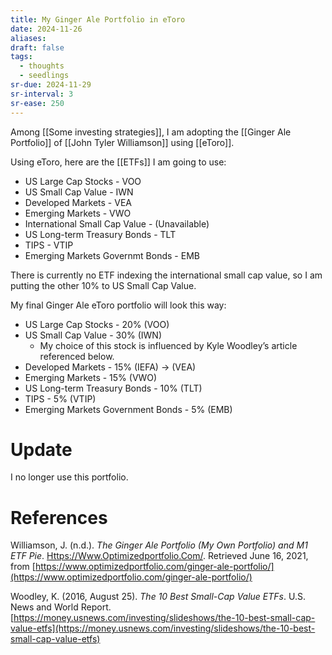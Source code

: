 ```yaml
---
title: My Ginger Ale Portfolio in eToro
date: 2024-11-26
aliases: 
draft: false
tags:
  - thoughts
  - seedlings
sr-due: 2024-11-29
sr-interval: 3
sr-ease: 250
---
```

Among [[Some investing strategies]], I am adopting the [[Ginger Ale Portfolio]] of [[John Tyler Williamson]] using [[eToro]].

Using eToro, here are the [[ETFs]] I am going to use:

- US Large Cap Stocks - VOO
- US Small Cap Value - IWN
- Developed Markets - VEA
- Emerging Markets - VWO
- International Small Cap Value - (Unavailable)
- US Long-term Treasury Bonds - TLT
- TIPS - VTIP
- Emerging Markets Governmt Bonds - EMB

There is currently no ETF indexing the international small cap value, so I am putting the other 10% to US Small Cap Value.

My final Ginger Ale eToro portfolio will look this way:

- US Large Cap Stocks - 20% (VOO)
- US Small Cap Value - 30% (IWN)
   - My choice of this stock is influenced by Kyle Woodley’s article referenced below.
- Developed Markets - 15% (IEFA) → (VEA)
- Emerging Markets - 15% (VWO)
- US Long-term Treasury Bonds - 10% (TLT)
- TIPS - 5% (VTIP)
- Emerging Markets Government Bonds - 5% (EMB)

# Update

I no longer use this portfolio.

# References

Williamson, J. (n.d.). *The Ginger Ale Portfolio (My Own Portfolio) and M1 ETF Pie*. [Https://Www.Optimizedportfolio.Com/](Https://Www.Optimizedportfolio.Com/). Retrieved June 16, 2021, from [https://www.optimizedportfolio.com/ginger-ale-portfolio/](https://www.optimizedportfolio.com/ginger-ale-portfolio/)

Woodley, K. (2016, August 25). *The 10 Best Small-Cap Value ETFs*. U.S. News and World Report. [https://money.usnews.com/investing/slideshows/the-10-best-small-cap-value-etfs](https://money.usnews.com/investing/slideshows/the-10-best-small-cap-value-etfs)


